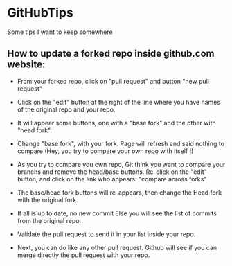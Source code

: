 GitHubTips
==========

Some tips I want to keep somewhere


How to update a forked repo inside github.com website:
------------------------------------------------------

* From your forked repo, click on "pull request" and button "new pull request"

* Click on the "edit" button at the right of the line where you have names of the original repo and your repo.
* It will appear some buttons, one with a "base fork" and the other with "head fork".
* Change "base fork", with your fork. Page will refresh and said nothing to compare (Hey, you try to compare your own repo with itself !)
* As you try to compare you own repo, Git think you want to compare your branchs and remove the head/base buttons. Re-click on the "edit" button, and click on the link who appears: "compare across forks"
* The base/head fork buttons will re-appears, then change the Head fork with the original fork.
* If all is up to date, no new commit Else you will see the list of commits from the original repo.
* Validate the pull request to send it in your list inside your repo.  
* Next, you can do like any other pull request. Github will see if you can merge directly the pull request with your repo.



